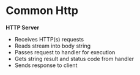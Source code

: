 # Common Http

**HTTP Server**
 - Receives HTTP(s) requests
 - Reads stream into body string
 - Passes request to handler for execution
 - Gets string result and status code from handler
 - Sends response to client
